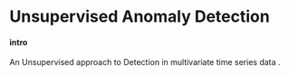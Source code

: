 # Unsupervised Anomaly Detection

#### intro
An Unsupervised approach to Detection in multivariate time series data .
